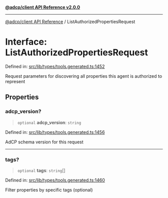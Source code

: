 [**@adcp/client API Reference v2.0.0**](../README.md)

***

[@adcp/client API Reference](../README.md) / ListAuthorizedPropertiesRequest

# Interface: ListAuthorizedPropertiesRequest

Defined in: [src/lib/types/tools.generated.ts:1452](https://github.com/adcontextprotocol/adcp-client/blob/e8953d756e5ce5fafa76c5e8fa2f0316f0da0998/src/lib/types/tools.generated.ts#L1452)

Request parameters for discovering all properties this agent is authorized to represent

## Properties

### adcp\_version?

> `optional` **adcp\_version**: `string`

Defined in: [src/lib/types/tools.generated.ts:1456](https://github.com/adcontextprotocol/adcp-client/blob/e8953d756e5ce5fafa76c5e8fa2f0316f0da0998/src/lib/types/tools.generated.ts#L1456)

AdCP schema version for this request

***

### tags?

> `optional` **tags**: `string`[]

Defined in: [src/lib/types/tools.generated.ts:1460](https://github.com/adcontextprotocol/adcp-client/blob/e8953d756e5ce5fafa76c5e8fa2f0316f0da0998/src/lib/types/tools.generated.ts#L1460)

Filter properties by specific tags (optional)
